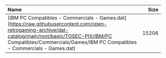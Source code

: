 |Name|Size|
|:---|---:|
|[IBM PC Compatibles - Commercials - Games.dat](https://raw.githubusercontent.com/open-retrogaming-archive/dat-catalog/main/root/basic/TOSEC-PIX/IBM/PC Compatibles/Commercials/Games/IBM PC Compatibles - Commercials - Games.dat)|15206|
